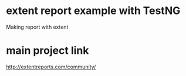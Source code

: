 # extent report example with TestNG
Making report with extent

# main project link 
http://extentreports.com/community/ 

# 